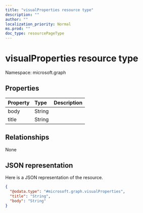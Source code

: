 ```yaml
---
title: "visualProperties resource type"
description: ""
author: ""
localization_priority: Normal
ms.prod: ""
doc_type: resourcePageType
---
```


# visualProperties resource type


Namespace: microsoft.graph



## Properties
|Property|Type|Description|
|:---|:---|:---|
|body|String||
|title|String||

## Relationships
None

## JSON representation
Here is a JSON representation of the resource.
<!-- {
  "blockType": "resource",
  "@odata.type": "microsoft.graph.visualProperties"
}
-->
``` json
{
  "@odata.type": "#microsoft.graph.visualProperties",
  "title": "String",
  "body": "String"
}
```

